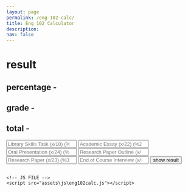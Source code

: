 ```yaml
---
layout: page
permalink: /eng-102-calc/
title: Eng 102 Calculator
description: 
nav: false
---
```


<!DOCTYPE html>
<html lang="en">
<head>
    <meta charset="UTF-8">
    <meta http-equiv="X-UA-Compatible" content="IE=edge">
    <meta name="viewport" content="width=device-width, initial-scale=1.0">
    <title>ENG 102 Grade Calculator</title>
    <!--CSS File-->
    <link rel="stylesheet" type="text/css" href="assets\css\eng102calcStyle.css">
</head>
<body>
    <div class="container">
        <div class="left-box">
            <h1>result</h1>
            <div class="p-g-t">
                <h2>percentage - <span class="per"></span></h2>
                <h2>grade - <span class="gra"></span></h2>
                <h2>total - <span class="to"></span></h2>
            </div>
        </div>
        <div class="content">
            <div class="right-box">
                <input type="number" id="libtask" placeholder="Library Skills Task (x/10) (%5)">
                <input type="number" id="essay" placeholder="Academic Essay (x/22) (%20)">
                <input type="number" id="presentation" placeholder="Oral Presentation (x/24) (%20)">
                <input type="number" id="outline" placeholder="Research Paper Outline (x/15) (%10)">
                <input type="number" id="paper" placeholder="Research Paper (x/23) (%30)">
                <input type="number" id="interview" placeholder="End of Course Interview (x/60) (%15)">
                <button type="button" onclick="show_result()">show result</button>
            </div>
        </div>
        <div class="result">
            <h2></h2>
        </div>
    </div>
    

    <!-- JS FILE -->
    <script src="assets\js\eng102calc.js"></script>
</body>
</html>
